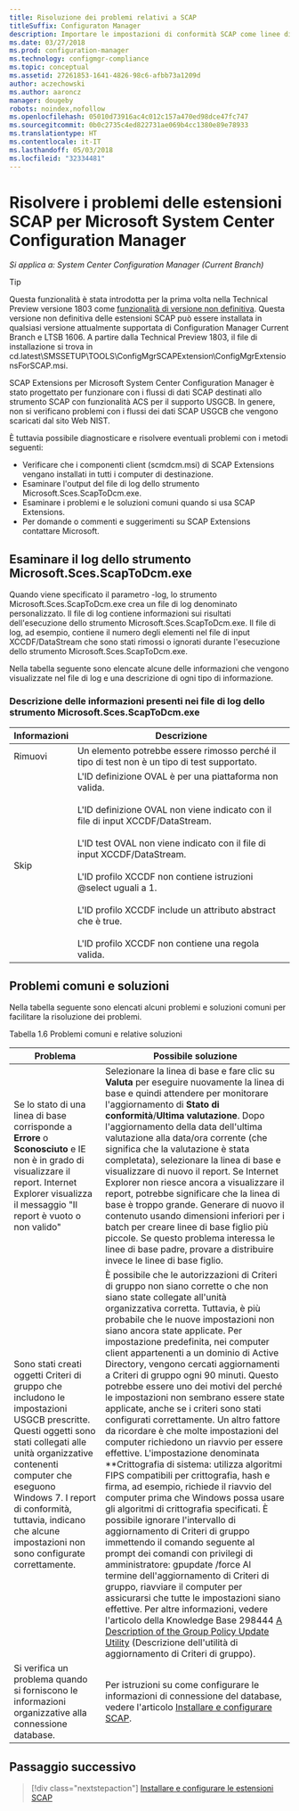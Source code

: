 ```yaml
---
title: Risoluzione dei problemi relativi a SCAP
titleSuffix: Configuraton Manager
description: Importare le impostazioni di conformità SCAP come linee di base di configurazione ed esportare i risultati
ms.date: 03/27/2018
ms.prod: configuration-manager
ms.technology: configmgr-compliance
ms.topic: conceptual
ms.assetid: 27261853-1641-4826-98c6-afbb73a1209d
author: aczechowski
ms.author: aaroncz
manager: dougeby
robots: noindex,nofollow
ms.openlocfilehash: 05010d73916ac4c012c157a470ed98dce47fc747
ms.sourcegitcommit: 0b0c2735c4ed822731ae069b4cc1380e89e78933
ms.translationtype: HT
ms.contentlocale: it-IT
ms.lasthandoff: 05/03/2018
ms.locfileid: "32334481"
---
```

# <a name="troubleshoot-the-scap-extensions-for-microsoft-system-center-configuration-manager"></a>Risolvere i problemi delle estensioni SCAP per Microsoft System Center Configuration Manager

*Si applica a: System Center Configuration Manager (Current Branch)*

> [!Tip]  
> Questa funzionalità è stata introdotta per la prima volta nella Technical Preview versione 1803 come [funzionalità di versione non definitiva](/sccm/core/servers/manage/pre-release-features). Questa versione non definitiva delle estensioni SCAP può essere installata in qualsiasi versione attualmente supportata di Configuration Manager Current Branch e LTSB 1606. A partire dalla Technical Preview 1803, il file di installazione si trova in cd.latest\SMSSETUP\TOOLS\ConfigMgrSCAPExtension\ConfigMgrExtensionsForSCAP.msi. 

SCAP Extensions per Microsoft System Center Configuration Manager è stato progettato per funzionare con i flussi di dati SCAP destinati allo strumento SCAP con funzionalità ACS per il supporto USGCB. In genere, non si verificano problemi con i flussi dei dati SCAP USGCB che vengono scaricati dal sito Web NIST.

È tuttavia possibile diagnosticare e risolvere eventuali problemi con i metodi seguenti:

- Verificare che i componenti client (scmdcm.msi) di SCAP Extensions vengano installati in tutti i computer di destinazione.
- Esaminare l'output del file di log dello strumento Microsoft.Sces.ScapToDcm.exe.
- Esaminare i problemi e le soluzioni comuni quando si usa SCAP Extensions.
- Per domande o commenti e suggerimenti su SCAP Extensions contattare Microsoft.



## <a name="review-microsoftscesscaptodcmexe-tool-log"></a>Esaminare il log dello strumento Microsoft.Sces.ScapToDcm.exe

Quando viene specificato il parametro -log, lo strumento Microsoft.Sces.ScapToDcm.exe crea un file di log denominato personalizzato. Il file di log contiene informazioni sui risultati dell'esecuzione dello strumento Microsoft.Sces.ScapToDcm.exe. Il file di log, ad esempio, contiene il numero degli elementi nel file di input XCCDF/DataStream che sono stati rimossi o ignorati durante l'esecuzione dello strumento Microsoft.Sces.ScapToDcm.exe.

Nella tabella seguente sono elencate alcune delle informazioni che vengono visualizzate nel file di log e una descrizione di ogni tipo di informazione.

### <a name="description-of-information-found-in-microsoftscesscaptodcmexe-log-files"></a>Descrizione delle informazioni presenti nei file di log dello strumento Microsoft.Sces.ScapToDcm.exe

| Informazioni | Descrizione |
| --- | --- |
| Rimuovi | Un elemento potrebbe essere rimosso perché il tipo di test non è un tipo di test supportato. |
| Skip |L'ID definizione OVAL è per una piattaforma non valida. </br> </br> L'ID definizione OVAL non viene indicato con il file di input XCCDF/DataStream.</br> </br> L'ID test OVAL non viene indicato con il file di input XCCDF/DataStream. </br> </br> L'ID profilo XCCDF non contiene istruzioni @select uguali a 1. </br> </br> L'ID profilo XCCDF include un attributo abstract che è true. </br> </br> L'ID profilo XCCDF non contiene una regola valida.|

## <a name="common-problems-and-solutions"></a>Problemi comuni e soluzioni

Nella tabella seguente sono elencati alcuni problemi e soluzioni comuni per facilitare la risoluzione dei problemi.

Tabella 1.6 Problemi comuni e relative soluzioni

| Problema | Possibile soluzione |
| --- | --- |
| Se lo stato di una linea di base corrisponde a **Errore** o **Sconosciuto** e IE non è in grado di visualizzare il report. Internet Explorer visualizza il messaggio &quot;Il report è vuoto o non valido&quot; | Selezionare la linea di base e fare clic su **Valuta** per eseguire nuovamente la linea di base e quindi attendere per monitorare l'aggiornamento di **Stato di conformità**/**Ultima valutazione**. Dopo l'aggiornamento della data dell'ultima valutazione alla data/ora corrente (che significa che la valutazione è stata completata), selezionare la linea di base e visualizzare di nuovo il report. Se Internet Explorer non riesce ancora a visualizzare il report, potrebbe significare che la linea di base è troppo grande. Generare di nuovo il contenuto usando dimensioni inferiori per i batch per creare linee di base figlio più piccole. Se questo problema interessa le linee di base padre, provare a distribuire invece le linee di base figlio. |
| Sono stati creati oggetti Criteri di gruppo che includono le impostazioni USGCB prescritte. Questi oggetti sono stati collegati alle unità organizzative contenenti computer che eseguono Windows 7. I report di conformità, tuttavia, indicano che alcune impostazioni non sono configurate correttamente. | È possibile che le autorizzazioni di Criteri di gruppo non siano corrette o che non siano state collegate all'unità organizzativa corretta. Tuttavia, è più probabile che le nuove impostazioni non siano ancora state applicate. Per impostazione predefinita, nei computer client appartenenti a un dominio di Active Directory, vengono cercati aggiornamenti a Criteri di gruppo ogni 90 minuti. Questo potrebbe essere uno dei motivi del perché le impostazioni non sembrano essere state applicate, anche se i criteri sono stati configurati correttamente. Un altro fattore da ricordare è che molte impostazioni del computer richiedono un riavvio per essere effettive. L'impostazione denominata **Crittografia di sistema: utilizza algoritmi FIPS compatibili per crittografia, hash e firma, ad esempio, richiede il riavvio del computer prima che Windows possa usare gli algoritmi di crittografia specificati. È possibile ignorare l'intervallo di aggiornamento di Criteri di gruppo immettendo il comando seguente al prompt dei comandi con privilegi di amministratore: gpupdate /force Al termine dell'aggiornamento di Criteri di gruppo, riavviare il computer per assicurarsi che tutte le impostazioni siano effettive. Per altre informazioni, vedere l'articolo della Knowledge Base 298444 [A Description of the Group Policy Update Utility](http://support.microsoft.com/kb/298444) (Descrizione dell'utilità di aggiornamento di Criteri di gruppo). |
| Si verifica un problema quando si forniscono le informazioni organizzative alla connessione database. | Per istruzioni su come configurare le informazioni di connessione del database, vedere l'articolo [Installare e configurare SCAP](/sccm/compliance/plan-design/scap/install-configure-scap). 

## <a name="next-step"></a>Passaggio successivo
> [!div class="nextstepaction"]
> [Installare e configurare le estensioni SCAP](/sccm/compliance/plan-design/scap/install-configure-scap)